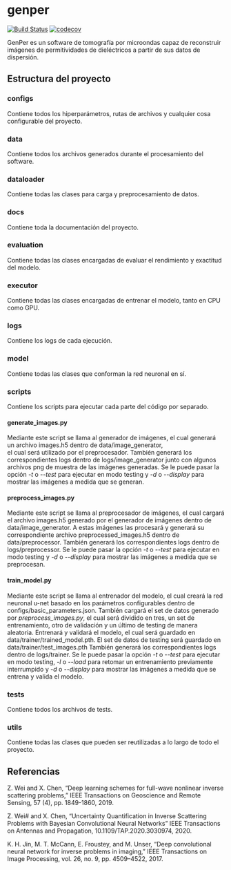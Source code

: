 # genper
[![Build Status](https://app.travis-ci.com/estanislaoledesma/genper.svg?branch=master)](https://app.travis-ci.com/estanislaoledesma/genper)
[![codecov](https://codecov.io/gh/estanislaoledesma/genper/branch/master/graph/badge.svg?token=EFvAqvxTxQ)](https://codecov.io/gh/estanislaoledesma/genper)

GenPer es un software de tomografía por microondas capaz de reconstruir imágenes de permitividades de dieléctricos a 
partir de sus datos de dispersión.

## Estructura del proyecto

### configs
Contiene todos los hiperparámetros, rutas de archivos y cualquier cosa configurable del proyecto.

### data
Contiene todos los archivos generados durante el procesamiento del software.

### dataloader
Contiene todas las clases para carga y preprocesamiento de datos.

### docs
Contiene toda la documentación del proyecto.

### evaluation
Contiene todas las clases encargadas de evaluar el rendimiento y exactitud del modelo.

### executor
Contiene todas las clases encargadas de entrenar el modelo, tanto en CPU como GPU.

### logs
Contiene los logs de cada ejecución.

### model
Contiene todas las clases que conforman la red neuronal en sí.

### scripts
Contiene los scripts para ejecutar cada parte del código por separado.

#### generate_images.py
Mediante este script se llama al generador de imágenes, el cual generará un archivo images.h5 dentro de data/image_generator,  
el cual será utilizado por el preprocesador. También generará los correspondientes logs dentro de logs/image_generator junto 
con algunos archivos png de muestra de las imágenes generadas. Se le puede pasar la opción *-t* o *--test* para ejecutar 
en modo testing y *-d* o *--display* para mostrar las imágenes a medida que se generan.

#### preprocess_images.py
Mediante este script se llama al preprocesador de imágenes, el cual cargará el archivo images.h5 generado por el generador 
de imágenes dentro de data/image_generator. A estas imágenes las procesará y generará su correspondiente archivo 
preprocessed_images.h5 dentro de data/preprocessor. También generará los correspondientes logs dentro de logs/preprocessor. 
Se le puede pasar la opción *-t* o *--test* para ejecutar en modo testing y *-d* o *--display* para mostrar las imágenes a 
medida que se preprocesan.

#### train_model.py
Mediante este script se llama al entrenador del modelo, el cual creará la red neuronal u-net basado en los parámetros 
configurables dentro de configs/basic_parameters.json. También cargará el set de datos generado por *preprocess_images.py*, 
el cual será dividido en tres, un set de entrenamiento, otro de validación y un último de testing de manera aleatoria. 
Entrenará y validará el modelo, el cual será guardado en data/trainer/trained_model.pth. El set de datos de testing será 
guardado en data/trainer/test_images.pth También generará los correspondientes logs dentro de logs/trainer.
Se le puede pasar la opción *-t* o *--test* para ejecutar en modo testing, *-l* o *--load* para retomar un entrenamiento 
previamente interrumpido y *-d* o *--display* para mostrar las imágenes a medida que se entrena y valida el modelo.

### tests
Contiene todos los archivos de tests.

### utils
Contiene todas las clases que pueden ser reutilizadas a lo largo de todo el proyecto.

## Referencias

Z. Wei and X. Chen, “Deep learning schemes for full-wave nonlinear inverse scattering problems,” IEEE Transactions on Geoscience and Remote Sensing, 57 (4), pp. 1849-1860, 2019.

Z. Wei# and X. Chen, “Uncertainty Quantification in Inverse Scattering Problems with Bayesian Convolutional Neural Networks” IEEE Transactions on Antennas and Propagation, 10.1109/TAP.2020.3030974, 2020.

K. H. Jin, M. T. McCann, E. Froustey, and M. Unser, “Deep convolutional neural network for inverse problems in imaging,” IEEE Transactions on Image Processing, vol. 26, no. 9, pp. 4509–4522, 2017.
